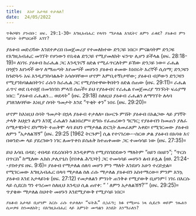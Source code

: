 ```yaml
---
title:  እነሆ አታላዩ ተታለለ!
date:  24/05/2022
---
```


`ጥቅሶቹን ያንብቡ: ዘፍ. 29:1-30። እግዚአብሔር የላባን ማታለል እንዴትና ለምን ፈቀደ? ያዕቆብ ምን ዓይነት ትምህርቶች አገኘ?`

ያዕቆብ መድረሻው እንደተቃረበ በመጀመሪያ የተመለከተው ድንጋይ ነበር። ምናልባትም ድንጋዩ የእግዚአብሔር መገኘት የሆነውን የቤቴል ድንጋይ የሚያመለክት ፍንጭ ሊሆን ይችላል (ዘፍ. 28:18-19)። ለነገሩ ያዕቆብ ከራሔል ጋር እንዲገናኝ ዕድል የሚፈጥርለትም ይኸው ድንጋይ ነው። ራሔል በጎቿን እየነዳች ውሃ ለማጠጣት እየመጣች መሆኑን ያዕቆብ ቆመው ከነበሩት እረኞች ሲሰማ; ድንጋዩን ከጉድጓዱ አፍ እንዲያንከባልሉት አሳሰባቸው። ሆኖም እምቢተኝነታቸው; ያዕቆብ ብቻውን ድንጋዩን የሚያንከባልልበትንና ራሱን ከራሔል ጋር የሚያስተዋውቅበትን ዕድል ሰጠው (ዘፍ. 29:11)። ራሔል ፈጥና ወደ ቤተሰቿ በመገስገስ ምላሽ ሰጠች። ይህ የያዕቆብና የራሔል የመጀመሪያ ግንኙነት ፍሬያማ ነበር: “ያዕቆብ ራሔልን… ወደዳት” (ዘፍ. 29:18) ስለዚህ ያዕቆብ ራሔልን ለማግኘት ለላባ ያገለገለባቸው እነዚያ ሰባት ዓመታት እንደ “ጥቂት ቀን” ነበሩ (ዘፍ. 29:20)።

ሆኖም ከእነዚህ ሰባት ዓመታት በኋላ ያዕቆብ ተታለለ። በሠርጉ ምሽት ያዕቆብ በአልጋው ላይ ያገኛት ታላቅ እህቷን ልያን እንጂ ራሔልን አልነበረም። ድግሱ የፈጠረውን ግርግር; የያዕቆብን ከመጠን ያለፈ ስሜታዊነትና ደካማነት ተጠቅሞ ላባ ይህን የማታለል ድርጊት ለመፈጸም አቀደ። የሚገርመው ያዕቆብ ለምን “አታለልኸኝ” (ዘፍ. 29:25 [1962 ትርጉም] ሲል የተናገረው--ስርወ ቃል ያዕቆብ በአባቱ እና በወንድሙ ላይ ያደረገውን ነገር ለመጥቀስ ይስሐቅ ከተጠቀመው ጋር ተመሳሳይ ነው (ዘፍ. 27:35)።

ይህ እሳቤ በዳይ; ተበዳይ የደረሰበትን እንዲቀምስ የሚያስገድደውን ማለትም “ዐይን በዐይን”; “ጥርስ በጥርስ” ከሚለው ሌክስ ታሊዮኒስ (የበቀል ሕግጋት) ጋር ተመሳሳይ መሆኑን ልብ ይሏል (ዘፀ. 21:24--ያስተያዩ ዘፍ. 9:6)።  ያዕቆብ የማታለል ሰለባ መሆን ምን ማለት እንደሆነ አሁን ተረድቷል። የሚገርመው እግዚአብሔር በላባ ማታለል ስለ ራሱ ማታለል ያዕቆብን አስተማረው። ምንም እንኳ ያዕቆብ እንደ አታላይነቱ (ዘፍ. 27:12) የመታለልን ምንነት ጠንቅቆ የሚያውቅ ቢሆንም፤ ነገሩ በእርሱ ላይ ሲደርስ ግን ተገረመ። ስለዚህ እንዲህ ሲል ጠየቀ: “ ‘ ለምን አታለልኸኝ?’” (ዘፍ. 29:25)። ጥያቄው ማታለል ስህተት መሆኑን እንደሚያውቅ የሚያሳይ ነበር።

`ያዕቆብ አታላይ ቢሆንም እርሱ ራሱ ተታለለ። “ፍትሕ” ሲነፈግ; ክፉ የሚሠሩ ነጻ ሲደረጉ ወይም ንጹሐን ሲሠቃዩ ስንመለከት; በእግዚአብሔር ላይ እምነት መጣልን እንዴት እንማራለን?`